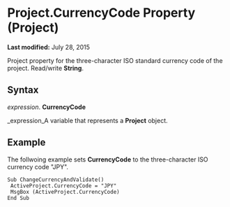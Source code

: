 
# Project.CurrencyCode Property (Project)

 **Last modified:** July 28, 2015

Project property for the three-character ISO standard currency code of the project. Read/write  **String**.

## Syntax

 _expression_. **CurrencyCode**

 _expression_A variable that represents a  **Project** object.


## Example

The follwoing example sets  **CurrencyCode** to the three-character ISO currency code "JPY".


```
Sub ChangeCurrencyAndValidate() 
 ActiveProject.CurrencyCode = "JPY" 
 MsgBox (ActiveProject.CurrencyCode) 
End Sub
```

